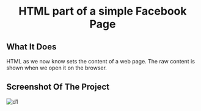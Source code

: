 <h1 align="center"> HTML part of a simple Facebook Page </h1>

## What It Does
HTML as we now know sets the content of a web page. The raw content is shown when we open it on the browser.

## Screenshot Of The Project
![d1](https://user-images.githubusercontent.com/62853703/210115926-2651e41d-e4e5-47b3-96b4-0ceee9b3faf4.png)


